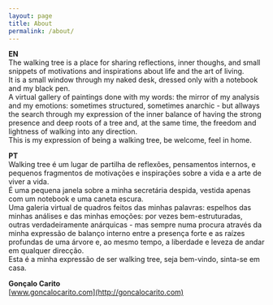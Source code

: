 ```yaml
---
layout: page
title: About
permalink: /about/
---
```


**EN**  
The walking tree is a place for sharing reflections, inner thoughs, and small snippets of motivations and inspirations about life and the art of living.  
It is a small window through my naked desk, dressed only with a notebook and my black pen.  
A virtual gallery of paintings done with my words: the mirror of my analysis and my emotions: sometimes structured, sometimes anarchic - but allways the search through my expression of the inner balance of having the strong presence and deep roots of a tree and, at the same time, the freedom and lightness of walking into any direction.  
This is my expression of being a walking tree, be welcome, feel in home.  

**PT**  
Walking tree é um lugar de partilha de reflexões, pensamentos internos, e pequenos fragmentos de motivações e inspirações sobre a vida e a arte de viver a vida.  
É uma pequena janela sobre a minha secretária despida, vestida apenas com um notebook e uma caneta escura.  
Uma galeria virtual de quadros feitos das minhas palavras: espelhos das minhas análises e das minhas emoções: por vezes bem-estruturadas, outras verdadeiramente anárquicas - mas sempre numa procura através da minha expressão de balanço interno entre a presença forte e as raízes profundas de uma árvore e, ao mesmo tempo, a liberdade e leveza de andar em qualquer direcção.  
Esta é a minha expressão de ser walking tree, seja bem-vindo, sinta-se em casa. 



**Gonçalo Carito**  
[www.goncalocarito.com](http://goncalocarito.com)
